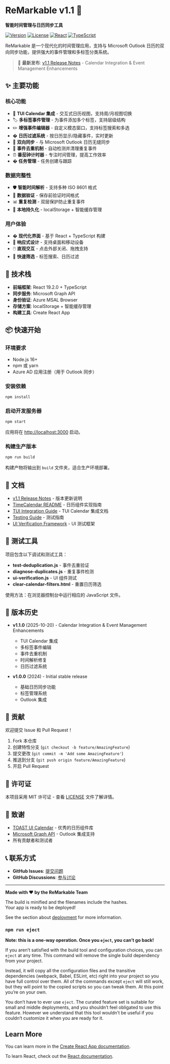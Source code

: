 # ReMarkable v1.1 🎯

**智能时间管理与日历同步工具**

[![Version](https://img.shields.io/badge/version-1.1.0-blue.svg)](https://github.com/zoeysnowy/ReMarkable/releases/tag/v1.1)
[![License](https://img.shields.io/badge/license-MIT-green.svg)](./LICENSE)
[![React](https://img.shields.io/badge/React-19.2.0-61dafb.svg)](https://reactjs.org/)
[![TypeScript](https://img.shields.io/badge/TypeScript-5.x-3178c6.svg)](https://www.typescriptlang.org/)

ReMarkable 是一个现代化的时间管理应用，支持与 Microsoft Outlook 日历的双向同步功能，提供强大的事件管理和多标签分类系统。

> 📖 **最新发布**: [v1.1 Release Notes](./RELEASE_NOTES_v1.1.md) - Calendar Integration & Event Management Enhancements

## ✨ 主要功能

### 核心功能
- 📅 **TUI Calendar 集成** - 交互式日历视图，支持周/月视图切换
- 🏷️ **多标签事件管理** - 为事件添加多个标签，支持层级结构
- ✏️ **增强事件编辑器** - 自定义模态窗口，支持标签搜索和多选
- � **日历过滤系统** - 按日历显示/隐藏事件，实时更新
- 🔄 **双向同步** - 与 Microsoft Outlook 日历无缝同步
- 🧹 **事件去重机制** - 自动检测并清理重复事件
- ⏰ **番茄钟计时器** - 专注时间管理，提高工作效率
- � **任务管理** - 任务创建与跟踪

### 数据完整性
- 🛡️ **智能时间解析** - 支持多种 ISO 8601 格式
- 🔐 **数据验证** - 保存前验证时间格式
- 📊 **重复检测** - 双层保护防止重复事件
- 💾 **本地持久化** - localStorage + 智能缓存管理

### 用户体验
- � **现代化界面** - 基于 React + TypeScript 构建
- 📱 **响应式设计** - 支持桌面和移动设备
- 🖱️ **直观交互** - 点击外部关闭、拖拽支持
- 🎯 **快速筛选** - 标签搜索、日历过滤

## 🚀 技术栈

- **前端框架**: React 19.2.0 + TypeScript
- **同步服务**: Microsoft Graph API
- **身份验证**: Azure MSAL Browser
- **存储方案**: localStorage + 智能缓存管理
- **构建工具**: Create React App

## 📦 快速开始

### 环境要求
- Node.js 16+ 
- npm 或 yarn
- Azure AD 应用注册（用于 Outlook 同步）

### 安装依赖
```bash
npm install
```

### 启动开发服务器
```bash
npm start
```

应用将在 [http://localhost:3000](http://localhost:3000) 启动。

### 构建生产版本
```bash
npm run build
```

构建产物将输出到 `build` 文件夹，适合生产环境部署。

## 📖 文档

- [v1.1 Release Notes](./RELEASE_NOTES_v1.1.md) - 版本更新说明
- [TimeCalendar README](./docs/TIMECALENDAR_README.md) - 日历组件实现指南
- [TUI Integration Guide](./docs/timecalendar-tui-integration.md) - TUI Calendar 集成文档
- [Testing Guide](./docs/timecalendar-testing-guide.md) - 测试指南
- [UI Verification Framework](./docs/ui-verification-framework.md) - UI 测试框架

## 🧪 测试工具

项目包含以下调试和测试工具：

- **test-deduplication.js** - 事件去重验证
- **diagnose-duplicates.js** - 重复事件检测
- **ui-verification.js** - UI 组件测试
- **clear-calendar-filters.html** - 重置日历筛选

使用方法：在浏览器控制台中运行相应的 JavaScript 文件。

## 🔄 版本历史

- **v1.1.0** (2025-10-20) - Calendar Integration & Event Management Enhancements
  - TUI Calendar 集成
  - 多标签事件编辑
  - 事件去重机制
  - 时间解析修复
  - 日历过滤系统

- **v1.0.0** (2024) - Initial stable release
  - 基础日历同步功能
  - 标签管理系统
  - Outlook 集成

## 🤝 贡献

欢迎提交 Issue 和 Pull Request！

1. Fork 本仓库
2. 创建特性分支 (`git checkout -b feature/AmazingFeature`)
3. 提交更改 (`git commit -m 'Add some AmazingFeature'`)
4. 推送到分支 (`git push origin feature/AmazingFeature`)
5. 开启 Pull Request

## 📄 许可证

本项目采用 MIT 许可证 - 查看 [LICENSE](./LICENSE) 文件了解详情。

## 🙏 致谢

- [TOAST UI Calendar](https://github.com/nhn/tui.calendar) - 优秀的日历组件库
- [Microsoft Graph API](https://docs.microsoft.com/en-us/graph/) - Outlook 集成支持
- 所有贡献者和测试者

## 📞 联系方式

- **GitHub Issues**: [提交问题](https://github.com/zoeysnowy/ReMarkable/issues)
- **GitHub Discussions**: [参与讨论](https://github.com/zoeysnowy/ReMarkable/discussions)

---

**Made with ❤️ by the ReMarkable Team**

The build is minified and the filenames include the hashes.\
Your app is ready to be deployed!

See the section about [deployment](https://facebook.github.io/create-react-app/docs/deployment) for more information.

### `npm run eject`

**Note: this is a one-way operation. Once you `eject`, you can’t go back!**

If you aren’t satisfied with the build tool and configuration choices, you can `eject` at any time. This command will remove the single build dependency from your project.

Instead, it will copy all the configuration files and the transitive dependencies (webpack, Babel, ESLint, etc) right into your project so you have full control over them. All of the commands except `eject` will still work, but they will point to the copied scripts so you can tweak them. At this point you’re on your own.

You don’t have to ever use `eject`. The curated feature set is suitable for small and middle deployments, and you shouldn’t feel obligated to use this feature. However we understand that this tool wouldn’t be useful if you couldn’t customize it when you are ready for it.

## Learn More

You can learn more in the [Create React App documentation](https://facebook.github.io/create-react-app/docs/getting-started).

To learn React, check out the [React documentation](https://reactjs.org/).
